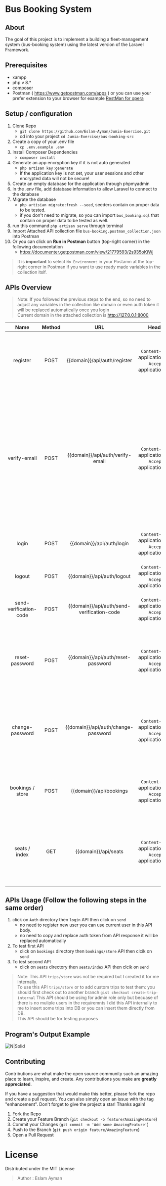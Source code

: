 # Bus Booking System
## About
The goal of this project is to implement a building a fleet-management system (bus-booking system) using the latest version of the Laravel Framework.

## Prerequisites
- xampp
- php v 8.*
- composer
- Postman ( https://www.getpostman.com/apps )
or you can use your prefer extension to your browser for example [ RestMan for opera ](https://addons.opera.com/en/extensions/details/restman/)

## Setup / configuration
 1. Clone Repo 
    - `git clone https://github.com/Eslam-Ayman/Jumia-Exercise.git`
    - cd into your project `cd Jumia-Exercise/bus-booking-src`
 2. Create a copy of your .env file
    - ```cp .env.example .env```
 3. Install Composer Dependencies
    - ```composer install```
 4. Generate an app encryption key if it is not auto generated
    - ```php artisan key:generate```
    - If the application key is not set, your user sessions and other encrypted data will not be secure!
 5. Create an empty database for the application through phpmyadmin
 6. In the .env file, add database information to allow Laravel to connect to the database
 7. Migrate the database
    - `php artisian migrate:fresh --seed`, seeders contain on proper data to be tested.
    - if you don't need to migrate, so you can import `bus_booking.sql` that contain on proper data to be tested as well.
8. run this command `php artisan serve` through terminal
9. Import Attached API collection file `bus-booking.postman_collection.json` into Postman
10. Or you can click on **Run in Postman** button (top-right corner) in the following documentation
    - https://documenter.getpostman.com/view/21779593/2s935oKiWj
> It is **important** to select `No Environment` in your Postamn at the top-right corner in Postman if you want to use ready made variables in the collection itslf.

## APIs Overview
> Note: If you followed the previous steps to the end, so no need to adjust any variables in the collection like domain or even auth token it will be replaced automatically once you login
<br> Current domain in the attached collection is http://127.0.0.1:8000

| Name  | Method   | URL  | Header | Body   | Description |
| :---: |:-------:| :---: | :-----:| :-----:| :-----: |
| register | POST | {{domain}}/api/auth/register | `Content-Type`: application/json <br> `Accept`: application/json | `Required Data`: (name, email, password, password_confirmation) <br> `Optional Data`: (none) | Using this API to register new user and then you should use *verify-email* API to continue
|verify-email | POST | {{domain}}/api/auth/verify-email | `Content-Type`: application/json <br> `Accept`: application/json | `Required Data`: (verification_code) <br> `Optional Data`: (none) | If you registered a new user, so this user should receive an email containing on the verification code but because this project not integrated with any mail services so you can use this verification code with each user '1234'
| login | POST | {{domain}}/api/auth/login | `Content-Type`: application/json <br> `Accept`: application/json | `Required Data`: (email, password) <br> `Optional Data`: (none) | Using this API to login any registered user
| logout| POST | {{domain}}/api/auth/logout | `Content-Type`: application/json <br> `Accept`: application/json | `Required Data`: (none) <br> `Optional Data`: (none) | Logout user it will remove current access token of this user
| send-verification-code | POST | {{domain}}/api/auth/send-verification-code | `Content-Type`: application/json <br> `Accept`: application/json | `Required Data`: (email) <br> `Optional Data`: (none) | You can use this API incase you forget your password
| reset-password | POST | {{domain}}/api/auth/reset-password | `Content-Type`: application/json <br> `Accept`: application/json | `Required Data`: (verification_code, password, password_confirmation) <br> `Optional Data`: (none) | If you forget your password and send a request to send a verification code then use this API to reset your password
| change-password | POST | {{domain}}/api/auth/change-password | `Content-Type`: application/json <br> `Accept`: application/json | `Required Data`: (verification_code, password, password_confirmation) <br> `Optional Data`: (none) | You can use this API only if you are authenticated this API has been implemented to be use inside application profile
| bookings / store | POST | {{domain}}/api/bookings | `Content-Type`: application/json <br> `Accept`: application/json | `Required Data`: (user_id, seat_id, start_city_id, end_city_id) <br> `Optional Data`: (expecting_departure_range[from], expecting_departure_range[to]) | First Required API that state on "User can book a seat if there is an available seat"
| seats / index | GET | {{domain}}/api/seats | `Content-Type`: application/json <br> `Accept`: application/json | `Required Params`: (start_city_id, end_city_id) <br> `Optional Params`: (expecting_departure_range[from], expecting_departure_range[to]) | Second API that state on "User can get a list of available seats to be booked for his trip by sending start and end stations"

## APIs Usage (Follow the following steps in the same order)
1. click on `Auth` directory then `login` API then click on `send`
    - no need to register new user you can use current user in this API body.
    - no need to copy and replace auth token from API response it will be replaced automatically
2. To test first API 
    - click on `bookings` directory then `bookings/store` API then clcik on `send`
3. To test second API
    - click on `seats` directory then `seats/index` API then clcik on `send`

> Note: This API `trips/store` was not be required but I created it for me internally.
<br> To use this API `trips/store` or to add custom trips to test them:
you should first check out to another branch  `gist checkout create-trip-internal` 
This API should be using for admin role only but becuase of there is no muliple users in the requiremnts I did this API internally to me to insert some trips into DB or you can insert them directly from DB.
<br> This API should be for testing purposes


## Program's Output Example
![N|Solid](https://i.ibb.co/BT2VhnJ/image.png)


## Contributing
Contributions are what make the open source community such an amazing place to learn, inspire, and create. Any contributions you make are **greatly appreciated**.

If you have a suggestion that would make this better, please fork the repo and create a pull request. You can also simply open an issue with the tag "enhancement".
Don't forget to give the project a star! Thanks again!

1. Fork the Repo
2. Create your Feature Branch (`git checkout -b feature/AmazingFeature`)
3. Commit your Changes (`git commit -m 'Add some AmazingFeature'`)
4. Push to the Branch (`git push origin feature/AmazingFeature`)
5. Open a Pull Request

# License 
Distributed under the MIT License
> Author : Eslam Ayman 